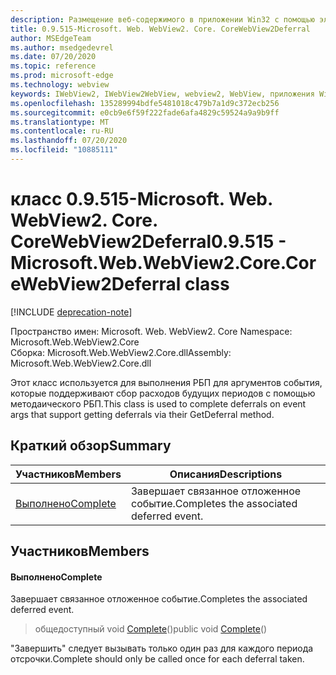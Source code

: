```yaml
---
description: Размещение веб-содержимого в приложении Win32 с помощью элемента управления Microsoft Edge WebView2
title: 0.9.515-Microsoft. Web. WebView2. Core. CoreWebView2Deferral
author: MSEdgeTeam
ms.author: msedgedevrel
ms.date: 07/20/2020
ms.topic: reference
ms.prod: microsoft-edge
ms.technology: webview
keywords: IWebView2, IWebView2WebView, webview2, WebView, приложения Win32, Win32, EDGE, ICoreWebView2, ICoreWebView2Controller, элемент управления "веб-браузер", HTML Edge
ms.openlocfilehash: 135289994bdfe5481018c479b7a1d9c372ecb256
ms.sourcegitcommit: e0cb9e6f59f222fade6afa4829c59524a9a9b9ff
ms.translationtype: MT
ms.contentlocale: ru-RU
ms.lasthandoff: 07/20/2020
ms.locfileid: "10885111"
---
```

# <span data-ttu-id="2cfc9-104">класс 0.9.515-Microsoft. Web. WebView2. Core. CoreWebView2Deferral</span><span class="sxs-lookup"><span data-stu-id="2cfc9-104">0.9.515 - Microsoft.Web.WebView2.Core.CoreWebView2Deferral class</span></span> 

[!INCLUDE [deprecation-note](../../includes/deprecation-note.md)]

<span data-ttu-id="2cfc9-105">Пространство имен: Microsoft. Web. WebView2. Core </span><span class="sxs-lookup"><span data-stu-id="2cfc9-105">Namespace: Microsoft.Web.WebView2.Core</span></span>\
<span data-ttu-id="2cfc9-106">Сборка: Microsoft.Web.WebView2.Core.dll</span><span class="sxs-lookup"><span data-stu-id="2cfc9-106">Assembly: Microsoft.Web.WebView2.Core.dll</span></span>

<span data-ttu-id="2cfc9-107">Этот класс используется для выполнения РБП для аргументов события, которые поддерживают сбор расходов будущих периодов с помощью методаического РБП.</span><span class="sxs-lookup"><span data-stu-id="2cfc9-107">This class is used to complete deferrals on event args that support getting deferrals via their GetDeferral method.</span></span>

## <span data-ttu-id="2cfc9-108">Краткий обзор</span><span class="sxs-lookup"><span data-stu-id="2cfc9-108">Summary</span></span>

 <span data-ttu-id="2cfc9-109">Участников</span><span class="sxs-lookup"><span data-stu-id="2cfc9-109">Members</span></span>                        | <span data-ttu-id="2cfc9-110">Описания</span><span class="sxs-lookup"><span data-stu-id="2cfc9-110">Descriptions</span></span>
--------------------------------|---------------------------------------------
[<span data-ttu-id="2cfc9-111">Выполнено</span><span class="sxs-lookup"><span data-stu-id="2cfc9-111">Complete</span></span>](#complete) | <span data-ttu-id="2cfc9-112">Завершает связанное отложенное событие.</span><span class="sxs-lookup"><span data-stu-id="2cfc9-112">Completes the associated deferred event.</span></span>

## <span data-ttu-id="2cfc9-113">Участников</span><span class="sxs-lookup"><span data-stu-id="2cfc9-113">Members</span></span>

#### <span data-ttu-id="2cfc9-114">Выполнено</span><span class="sxs-lookup"><span data-stu-id="2cfc9-114">Complete</span></span> 

<span data-ttu-id="2cfc9-115">Завершает связанное отложенное событие.</span><span class="sxs-lookup"><span data-stu-id="2cfc9-115">Completes the associated deferred event.</span></span>

> <span data-ttu-id="2cfc9-116">общедоступный void [Complete](#complete)()</span><span class="sxs-lookup"><span data-stu-id="2cfc9-116">public void [Complete](#complete)()</span></span>

<span data-ttu-id="2cfc9-117">"Завершить" следует вызывать только один раз для каждого периода отсрочки.</span><span class="sxs-lookup"><span data-stu-id="2cfc9-117">Complete should only be called once for each deferral taken.</span></span>

